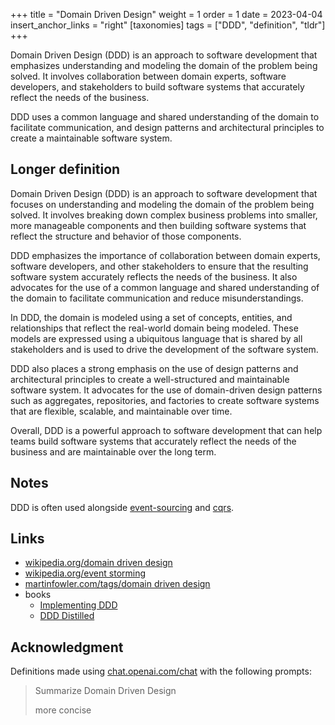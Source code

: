 +++
title = "Domain Driven Design"
weight = 1
order = 1
date = 2023-04-04
insert_anchor_links = "right"
[taxonomies]
tags = ["DDD", "definition", "tldr"]
+++

Domain Driven Design (DDD) is an approach to software development that emphasizes understanding and modeling the domain of the problem being solved. It involves collaboration between domain experts, software developers, and stakeholders to build software systems that accurately reflect the needs of the business. 
<!-- more -->
DDD uses a common language and shared understanding of the domain to facilitate communication, and design patterns and architectural principles to create a maintainable software system.

## Longer definition

Domain Driven Design (DDD) is an approach to software development that focuses on understanding and modeling the domain of the problem being solved. It involves breaking down complex business problems into smaller, more manageable components and then building software systems that reflect the structure and behavior of those components.

DDD emphasizes the importance of collaboration between domain experts, software developers, and other stakeholders to ensure that the resulting software system accurately reflects the needs of the business. It also advocates for the use of a common language and shared understanding of the domain to facilitate communication and reduce misunderstandings.

In DDD, the domain is modeled using a set of concepts, entities, and relationships that reflect the real-world domain being modeled. These models are expressed using a ubiquitous language that is shared by all stakeholders and is used to drive the development of the software system.

DDD also places a strong emphasis on the use of design patterns and architectural principles to create a well-structured and maintainable software system. It advocates for the use of domain-driven design patterns such as aggregates, repositories, and factories to create software systems that are flexible, scalable, and maintainable over time.

Overall, DDD is a powerful approach to software development that can help teams build software systems that accurately reflect the needs of the business and are maintainable over the long term.

## Notes

DDD is often used alongside [event-sourcing](https://cluzeau.pro/event-sourcing/) and [cqrs](https://cluzeau.pro/cqrs/).

## Links

- [wikipedia.org/domain driven design](https://en.wikipedia.org/wiki/Domain-driven_design)
- [wikipedia.org/event storming](https://en.wikipedia.org/wiki/Event_storming)
- [martinfowler.com/tags/domain driven design](https://martinfowler.com/tags/domain%20driven%20design.html)
- books
  - [Implementing DDD](https://kalele.io/books/)
  - [DDD Distilled](https://kalele.io/books/)

## Acknowledgment

Definitions made using [chat.openai.com/chat](https://chat.openai.com/chat) with the following prompts:

> Summarize Domain Driven Design
>
> more concise
